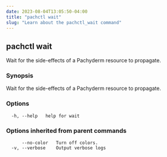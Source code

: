 ```yaml
---
date: 2023-08-04T13:05:50-04:00
title: "pachctl wait"
slug: "Learn about the pachctl_wait command"
---
```


## pachctl wait

Wait for the side-effects of a Pachyderm resource to propagate.

### Synopsis

Wait for the side-effects of a Pachyderm resource to propagate.

### Options

```
  -h, --help   help for wait
```

### Options inherited from parent commands

```
      --no-color   Turn off colors.
  -v, --verbose    Output verbose logs
```


